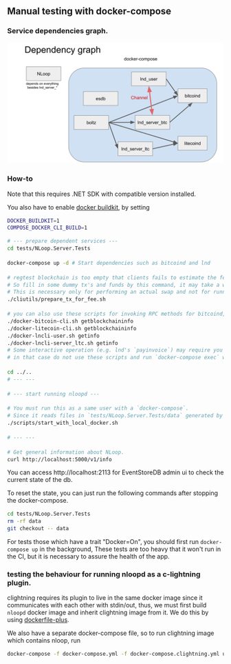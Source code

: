 ## Manual testing with docker-compose

### Service dependencies graph.

![Test dependency graph](../../images/test_deps.png)

### How-to

Note that this requires .NET SDK with compatible version installed.

You also have to enable [docker buildkit](https://docs.docker.com/develop/develop-images/build_enhancements/), by setting

```bash
DOCKER_BUILDKIT=1
COMPOSE_DOCKER_CLI_BUILD=1
```


```sh
# --- prepare dependent services ---
cd tests/NLoop.Server.Tests

docker-compose up -d # Start dependencies such as bitcoind and lnd

# regtest blockchain is too empty that clients fails to estimate the fee.
# So fill in some dummy tx's and funds by this command, it may take a while to complete.
# This is necessary only for performing an actual swap and not for running the server itself.
./cliutils/prepare_tx_for_fee.sh

# you can also use these scripts for invoking RPC methods for bitcoind, lnd.
./docker-bitcoin-cli.sh getblockchaininfo
./docker-litecoin-cli.sh getblockchaininfo
./docker-lncli-user.sh getinfo
./docker-lncli-server_ltc.sh getinfo
# Some interactive operation (e.g. lnd's `payinvoice`) may require you to execute it with the pseudo-tty.
# in that case do not use these scripts and run `docker-compose exec` without `-T` option

cd ../..
# --- ---

# --- start running nloopd ---

# You must run this as a same user with a `docker-compose`.
# Since it reads files in `tests/NLoop.Server.Tests/data` generated by the docker-compose command above.
./scripts/start_with_local_docker.sh

# --- ---

# Get general information about NLoop.
curl http://localhost:5000/v1/info

```

You can access http://localhost:2113 for EventStoreDB admin ui to check the current state of the db.

To reset the state, you can just run the following commands after stopping the docker-compose.

```sh
cd tests/NLoop.Server.Tests
rm -rf data
git checkout -- data
```

For tests those which have a trait "Docker=On", you should first run `docker-compose up` in the background,
These tests are too heavy that it won't run in the CI, but it is necessary to assure the health of the app.

### testing the behaviour for running nloopd as a c-lightning plugin.

clightning requires its plugin to live in the same docker image since it communicates with each other with
stdin/out, thus, we must first build `nloopd` docker image and inherit clightning image from it.
We do this by using [dockerfile-plus](https://github.com/edrevo/dockerfile-plus).

We also have a separate docker-compose file, so to run clightning image which contains nloop, run

```bash
docker-compose -f docker-compose.yml -f docker-compose.clightning.yml up clightning_user
```
